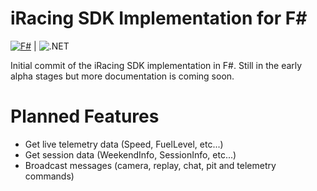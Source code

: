 # iRacing SDK Implementation for F\#

[![F#](https://img.shields.io/badge/Language-FSharp-blue.svg)](https://en.wikipedia.org/wiki/F_Sharp_(programming_language)) | ![.NET](https://github.com/markjamesm/iRacingFSharp/workflows/.NET/badge.svg?branch=master)

Initial commit of the iRacing SDK implementation in F#. Still in the early alpha stages but more documentation is coming soon. 

# Planned Features

* Get live telemetry data (Speed, FuelLevel, etc...)
* Get session data (WeekendInfo, SessionInfo, etc...)
* Broadcast messages (camera, replay, chat, pit and telemetry commands)